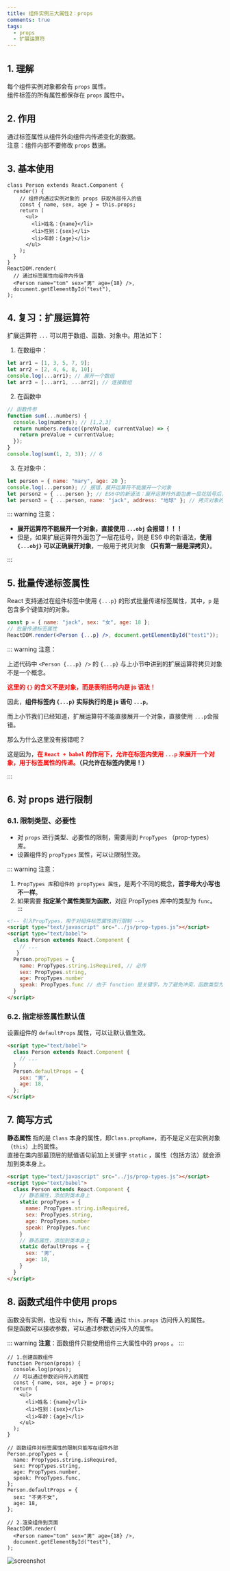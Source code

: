 ```yaml
---
title: 组件实例三大属性2：props
comments: true
tags:
  - props
  - 扩展运算符
---
```


## 1. 理解

每个组件实例对象都会有 `props` 属性。  
组件标签的所有属性都保存在 `props` 属性中。

## 2. 作用

通过标签属性从组件外向组件内传递变化的数据。  
注意：组件内部不要修改 `props` 数据。

## 3. 基本使用

```jsx{3-4,,16-17}
class Person extends React.Component {
  render() {
    // 组件内通过实例对象的 props 获取外部传入的值
    const { name, sex, age } = this.props;
    return (
      <ul>
        <li>姓名：{name}</li>
        <li>性别：{sex}</li>
        <li>年龄：{age}</li>
      </ul>
    );
  }
}
ReactDOM.render(
  // 通过标签属性向组件内传值
  <Person name="tom" sex="男" age={18} />,
  document.getElementById("test"),
);
```

## 4. 复习：扩展运算符

扩展运算符 `...` 可以用于数组、函数、对象中。用法如下：

1. 在数组中：

```js
let arr1 = [1, 3, 5, 7, 9];
let arr2 = [2, 4, 6, 8, 10];
console.log(...arr1); // 展开一个数组
let arr3 = [...arr1, ...arr2]; // 连接数组
```

2. 在函数中

```js
// 函数传参
function sum(...numbers) {
  console.log(numbers); // [1,2,3]
  return numbers.reduce((preValue, currentValue) => {
    return preValue + currentValue;
  });
}
console.log(sum(1, 2, 3)); // 6
```

3. 在对象中：

```js
let person = { name: "mary", age: 20 };
console.log(...person); // 报错，展开运算符不能展开一个对象
let person2 = { ...person }; // ES6中的新语法：展开运算符外面包裹一层花括号后，可以展开对象
let person3 = { ...person, name: "jack", address: "地球" }; // 拷贝对象的同时修改、新增属性
```

::: warning 注意：

- **展开运算符不能展开一个对象，直接使用 `...obj` 会报错！！！**
- 但是，如果扩展运算符外面包了一层花括号，则是 ES6 中的新语法，**使用 `{...obj}` 可以正确展开对象**，一般用于拷贝对象 **（只有第一层是深拷贝）**。

:::

## 5. 批量传递标签属性

React 支持通过在组件标签中使用 `{...p}` 的形式批量传递标签属性，其中，`p` 是包含多个键值对的对象。

```jsx
const p = { name: "jack", sex: "女", age: 18 };
// 批量传递标签属性
ReactDOM.render(<Person {...p} />, document.getElementById("test1"));
```

::: warning 注意：

上述代码中 `<Person {...p} />` 的 `{...p}` 与上小节中讲到的扩展运算符拷贝对象不是一个概念。

**<font color="red">这里的 `{}` 的含义不是对象，而是表明括号内是 js 语法！</font>**

因此，**组件标签内 `{...p}` 实际执行的是 js 语句 `...p`**。

而上小节我们已经知道，扩展运算符不能直接展开一个对象，直接使用 `...p`会报错。

那么为什么这里没有报错呢？

这是因为，**<font color="red">在 `React + babel` 的作用下，允许在标签内使用 `...p` 来展开一个对象，用于标签属性的传递。</font>（只允许在标签内使用！）**

:::

## 6. 对 props 进行限制

### 6.1. 限制类型、必要性

- 对 `props` 进行类型、必要性的限制，需要用到 `PropTypes` （prop-types）库。
- 设置组件的 `propTypes` 属性，可以让限制生效。

::: warning 注意：

1. `PropTypes 库`和`组件的 propTypes 属性`，是两个不同的概念，**首字母大小写也不一样**。
2. 如果需要 **指定某个属性类型为函数**，对应 PropTypes 库中的类型为 `func`。
   :::

```html
<!-- 引入PropTypes，用于对组件标签属性进行限制 -->
<script type="text/javascript" src="../js/prop-types.js"></script>
<script type="text/babel">
  class Person extends React.Component {
    // ...
   }
  Person.propTypes = {
    name: PropTypes.string.isRequired, // 必传
    sex: PropTypes.string,
    age: PropTypes.number
    speak: PropTypes.func // 由于 function 是关键字，为了避免冲突，函数类型为func
  }
</script>
```

### 6.2. 指定标签属性默认值

设置组件的 `defaultProps` 属性，可以让默认值生效。

```html
<script type="text/babel">
  class Person extends React.Component {
    // ...
  }
  Person.defaultProps = {
    sex: "男",
    age: 18,
  };
</script>
```

## 7. 简写方式

**静态属性** 指的是 `Class` 本身的属性，即`Class.propName`，而不是定义在实例对象（`this`）上的属性。  
直接在类内部最顶层的赋值语句前加上关键字 `static` ，属性（包括方法）就会添加到类本身上。

```html
<script type="text/javascript" src="../js/prop-types.js"></script>
<script type="text/babel">
  class Person extends React.Component {
    // 静态属性，添加到类本身上
    static propTypes = {
      name: PropTypes.string.isRequired,
      sex: PropTypes.string,
      age: PropTypes.number
      speak: PropTypes.func
    }
    // 静态属性，添加到类本身上
    static defaultProps = {
      sex: "男",
      age: 18,
    }
  }
</script>
```

## 8. 函数式组件中使用 props

函数没有实例，也没有 `this`，所有 **不能** 通过 `this.props` 访问传入的属性。  
但是函数可以接收参数，可以通过参数访问传入的属性。

::: warning 
**注意**：函数组件只能使用组件三大属性中的 `props` 。
:::

```jsx{4-5,15}
// 1.创建函数组件
function Person(props) {
  console.log(props);
  // 可以通过参数访问传入的属性
  const { name, sex, age } = props;
  return (
    <ul>
      <li>姓名：{name}</li>
      <li>性别：{sex}</li>
      <li>年龄：{age}</li>
    </ul>
  );
}

// 函数组件对标签属性的限制只能写在组件外部
Person.propTypes = {
  name: PropTypes.string.isRequired,
  sex: PropTypes.string,
  age: PropTypes.number,
  speak: PropTypes.func,
};
Person.defaultProps = {
  sex: "不男不女",
  age: 18,
};

// 2.渲染组件到页面
ReactDOM.render(
  <Person name="tom" sex="男" age={18} />,
  document.getElementById("test"),
);
```

<img class="zoomable" :src="$withBase('/images/screenshot/2/3/1.png')" alt="screenshot">